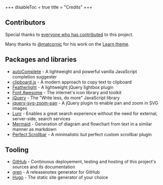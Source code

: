 +++
disableToc = true
title = "Credits"
+++

## Contributors

Special thanks to [everyone who has contributed](https://github.com/McShelby/hugo-theme-relearn/graphs/contributors) to this project.

Many thanks to [@matcornic](https://github.com/matcornic) for his work on the [Learn theme](https://github.com/matcornic/hugo-theme-learn).

## Packages and libraries

* [autoComplete](https://github.com/Pixabay/JavaScript-autoComplete) - A lightweight and powerful vanilla JavaScript completion suggester
* [clipboard.js](https://clipboardjs.com) - A modern approach to copy text to clipboard
* [Featherlight](https://noelboss.github.io/featherlight) - A lightweight jQuery lightbox plugin
* [Font Awesome](https://fontawesome.com) - The internet's icon library and toolkit
* [jQuery](https://jquery.com) - The "Write less, do more" JavaScript library
* [jquery-svg-zoom-pan](https://github.com/DanielHoffmann/jquery-svg-pan-zoom) - A jQuery plugin to enable pan and zoom in SVG images
* [Lunr](https://lunrjs.com) - Enables a great search experience without the need for external, server-side, search services
* [Mermaid](https://mermaid-js.github.io/mermaid) - Generation of diagram and flowchart from text in a similar manner as markdown
* [Perfect Scrollbar](https://perfectscrollbar.com) - A minimalistic but perfect custom scrollbar plugin

## Tooling

* [GitHub](https://github.com) - Continuous deployement, testing and hosting of this project's sources and its documentation
* [gren](https://github.com/github-tools/github-release-notes) - A releasenotes generator for GitHub
* [Hugo](https://gohugo.io/) - The static site generator of your choice
